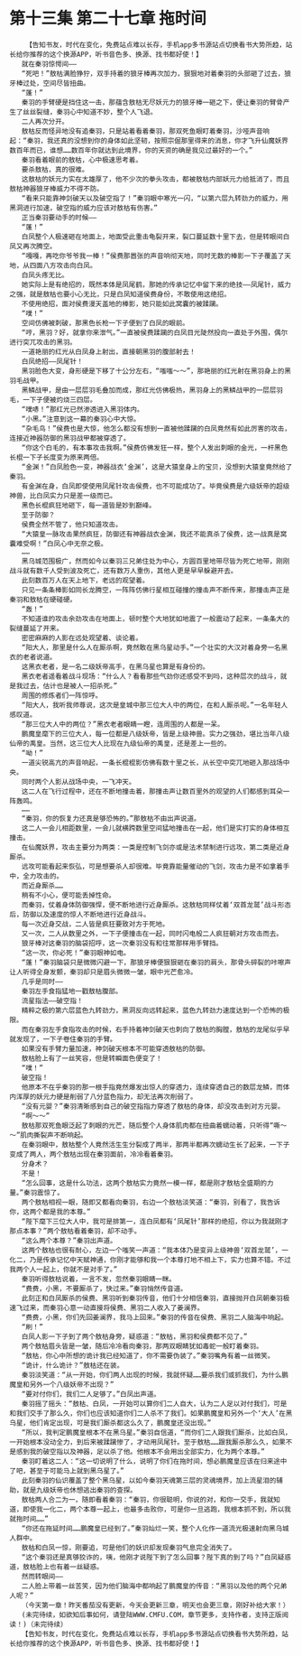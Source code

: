 # 第十三集 第二十七章 拖时间
        【告知书友，时代在变化，免费站点难以长存，手机app多书源站点切换看书大势所趋，站长给你推荐的这个换源APP，听书音色多、换源、找书都好使！】
       就在秦羽惊愕间——
       “死吧！”敖枯满脸狰狞，双手持着的狼牙棒再次加力，狠狠地对着秦羽的头部砸了过去，狼牙棒过处，空间尽皆扭曲。
       “蓬！”
       秦羽的手臂硬是挡住这一击，那蕴含敖枯无尽妖元力的狼牙棒一砸之下，便让秦羽的臂骨产生了丝丝裂缝，秦羽心中知道不妙，整个人飞退。
       二人再次分开。
       敖枯反而怪异地没有追秦羽，只是站着看着秦羽，那双死鱼眼盯着秦羽，沙哑声音响起：“秦羽，我还真的没想到你的身体如此坚韧，按照宗倔那里得来的消息，你才飞升仙魔妖界数百年而已，谁想……数百年你就达到此境界，你的天资的确是我见过最好的一个。”
       秦羽看着眼前的敖枯，心中极速思考着。
       要杀敖枯，真的很难。
       这敖枯的妖元力实在太雄厚了，他不少次的拳头攻击，都被敖枯内部妖元力给抵消了，而且敖枯神器狼牙棒威力不得不防。
       “看来只能靠神剑破天以及破空指了！”秦羽眼中寒光一闪，“以第六层九转劲力的威力，用黑洞进行加速，破空指的威力应该对敖枯有伤害。”
       正当秦羽要动手的时候——
       “蓬！”
       白凤整个人极速砸在地面上，地面受此重击龟裂开来，裂口蔓延数十里下去，但是转眼间白凤又再次腾空。
       “嘎嘎，再吃你爷爷我一棒！”侯费那嚣张的声音响彻天地，同时无数的棒影一下子覆盖了天地，从四面八方攻击向白凤。
       白凤头疼无比。
       她实际上是有绝招的，既然本体是凤尾鹤，那她的传承记忆中留下来的绝技——凤尾针，威力之强，就是敖枯也要小心无比，只是白凤知道侯费身份，不敢使用这绝招。
       不使用绝招，面对侯费漫天盖地的棒影，她只能如此窝囊的被蹂躏。
       “噗！”
       空间仿佛被刺破，那黑色长枪一下子便到了白凤的眼前。
       “哼，黑羽？好，就拿你来泄气。”一直被侯费蹂躏的白凤目光陡然投向一直处于外围，偶尔进行突兀攻击的黑羽。
       一道艳丽的红光从白凤身上射出，直接朝黑羽的腹部射去！
       白凤绝招——凤尾针！
       黑羽脸色大变，身形硬是下移了十公分左右，“嗤嗤～～”，那艳丽的红光射在黑羽身上的黑羽毛战甲。
       黑鳞战甲，是由一层层羽毛叠加而成，那红光仿佛极热，黑羽身上的黑鳞战甲的一层层羽毛，一下子便被灼烧三四层。
       “噗哧！”那红光已然渗透进入黑羽体内。
       “小黑。”注意到这一幕的秦羽心中大惊。
       “杂毛鸟！”侯费也是大惊，他怎么都没有想到一直被他蹂躏的白凤竟然有如此厉害的攻击，连接近神器防御的黑羽战甲都被穿透了。
       “你这个白毛的，有本事攻击我啊。”侯费仿佛发狂一样，整个人发出刺眼的金光，一杆黑色长棍一下子长度变为原来两倍。
       “金渊！”白凤脸色一变，神器战衣‘金渊’，这是大猿皇身上的宝贝，没想到大猿皇竟然给了秦羽。
       有金渊在身，白凤即使使用凤尾针攻击侯费，也不可能成功了。毕竟侯费是六级妖帝的超级神兽，比白凤实力只是差一级而已。
       黑色长棍疯狂地砸下，每一道皆是妙到巅峰。
       至于防御？
       侯费全然不管了，他只知道攻击。
       “大猿皇一脉攻击果然疯狂，防御还有神器战衣金渊，我还不能真杀了侯费，这一战真是窝囊难受啊！”白凤心中无奈之极。
       ……
       黑乌城范围极广，然而如今以秦羽三兄弟住处为中心，方圆百里地带尽皆为死亡地带，刚刚战斗就有数千人受到波及死亡，还有数万人重伤，其他人更是早早躲避开去。
       此刻数百万人在天上地下，老远的观望着。
       只见一条条棒影如同长龙腾空，一阵阵仿佛行星相互碰撞的撞击声不断传来，那撞击声正是秦羽和敖枯在硬碰硬。
       “轰！”
       不知道谁的攻击余劲攻击在地面上，顿时整个大地犹如地震了一般震动了起来，一条条大的裂缝蔓延了开来。
       密密麻麻的人影在远处观望着、谈论着。
       “阳大人，那里是什么人在厮杀啊，竟然敢在黑乌星动手。”一个壮实的大汉对着身旁一名黑衣的老者说道。
       这黑衣老者，是一名二级妖帝高手，在黑乌星也算是有身份的。
       黑衣老者遥看着战斗现场：“什么人？看看那些气劲你还感受不到吗，这种层次的战斗，就是我过去，估计也是被人一招杀死。”
       周围的修炼者们一阵惊呼。
       “阳大人，我听我师尊说，这次是皇城中那三位大人中的两位，在和人厮杀呢。”一名年轻人感叹道。
       “那三位大人中的两位？”黑衣老者眼睛一瞪，连周围的人都是一呆。
       鹏魔皇麾下的三位大人，每一位都是八级妖帝，皆是上级神兽。实力之强劲，堪比当年八级仙帝的禹皇。当然，这三位大人比现在九级仙帝的禹皇，还是差上一些的。
       “呦！”
       一道尖锐高亢的声音响起，一条长棍棍影仿佛有数十里之长，从长空中突兀地砸入那战场中央。
       同时两个人影从战场中央，一飞冲天。
       这二人在飞行过程中，还在不断地撞击着，那撞击声让数百里外的观望的人们都感到耳朵一阵轰鸣。
       ……
       “秦羽，你的恢复力还真是够恐怖的。”那敖枯不由出声说道。
       这二人一会儿相距数里，一会儿就横跨数里空间猛地撞击在一起，他们是实打实的身体相互撞击。
       在仙魔妖界，攻击主要分为两类：一类是控制飞剑亦或是法术禁制进行远攻，第二类是近身厮杀。
       远攻可能看起来恢弘，可是想要杀人却很难。毕竟靠能量催动的飞剑，攻击力是不如拿着手中，全力攻击的。
       而近身厮杀……
       稍有不小心，便可能丢掉性命。
       而秦羽，仗着身体防御强悍，便不断地进行近身厮杀。这敖枯同样仗着‘双首龙鹫’战斗形态后，防御以及速度的惊人不断地进行近身战斗。
       每一次近身交战，二人皆是疯狂要致对方于死地。
       又一次，二人从数里之外，一下子便撞击在一起，同时闪电般二人疯狂朝对方攻击而去。
       狼牙棒对这秦羽的脑袋招呼，这一次秦羽没有和往常那样用手臂挡。
       “这一次，你必死！”秦羽眼神如电。
       “蓬！”秦羽脑袋只是微微闪避一下，那狼牙棒便狠狠砸在秦羽的肩头，那骨头碎裂的咔嚓声让人听得全身发颤，秦羽却只是眉头微微一皱，眼中光芒愈冷。
       几乎是同时——
       秦羽左手食指猛地一戳敖枯腹部。
       流星指法——破空指！
       精粹之极的第六层蓝色九转劲力，黑洞反向远转起来，蓝色九转劲力速度达到一个恐怖的极限。
       而在秦羽左手食指攻击的时候，右手持着神剑破天也刺向了敖枯的胸膛，敖枯的龙尾似乎早就发现了，一下子卷住秦羽的手臂。
       如果没有手臂力量加速，神剑破天根本不可能穿透敖枯的防御。
       敖枯脸上有了一丝笑容，但是转瞬面色便变了！
       “噗！”
       破空指！
       他原本不在乎秦羽的那一根手指竟然爆发出惊人的穿透力，连续穿透自己的数层龙鳞，而体内浑厚的妖元力硬是削弱了八分蓝色指力，却无法再次削弱了。
       “没有元婴？”秦羽清晰感到自己的破空指指力穿透了敖枯的身体，却没攻击到对方元婴。
       “啊～～”
       敖枯那双死鱼眼泛起了刺眼的光芒，随后整个人身体肌肉都在扭曲着蠕动着，只听得“嘶～～”肌肉撕裂声不断响起。
       在秦羽眼中，敖枯整个人竟然活生生分裂成了两半，那两半都再次蠕动生长了起来，一下子变成了两人，两个敖枯出现在秦羽面前，冷冷看着秦羽。
       分身术？
       不是！
       “怎么回事，这是什么功法，这两个敖枯实力竟然一模一样，都是刚才敖枯全盛期的力量。”秦羽震惊了。
       两个敖枯相视一眼，随即又都看向秦羽，右边一个敖枯淡笑道：“秦羽，别看了，我告诉你，这两个都是我的本尊。”
       “陛下麾下三位大人中，我可是排第一，连白凤都有‘凤尾针’那样的绝招，你以为我就刚才那点本事？”两个敖枯看着秦羽，却不动手。
       “这么两个本尊？”秦羽出声道。
       这两个敖枯也很有耐心，左边一个嗤笑一声道：“我本体乃是变异上级神兽‘双首龙鹫’，一化二，乃是传承记忆中天赋神通，你刚才能够和我一个本尊打地不相上下，实力也算不错。不过我两个人一起上，你就不是对手了。”
       秦羽听得敖枯说着，一言不发，忽然秦羽眼睛一眯。
       “费费，小黑，不要厮杀了，快过来。”秦羽悄然传音道。
       此刻正和白凤厮杀的侯费、黑羽听到秦羽传音，他们十分相信秦羽，直接抛开白凤朝秦羽极速飞过来，而秦羽心意一动直接将侯费、黑羽二人收入了姜澜界。
       “费费，小黑，你们先回姜澜界，我马上回来。”秦羽的传音在侯费、黑羽二人脑海中响起。
       “刷！”
       白凤人影一下子到了两个敖枯身旁，疑惑道：“敖枯，黑羽和侯费都不见了。”
       两个敖枯眉头皆是一皱，随后冷冷看向秦羽，那两双眼睛犹如毒蛇一般盯着秦羽。
       “敖枯，你心中所想的诡计我已经知道了，你不需要伪装了。”秦羽嘴角有着一丝微笑。
       “诡计，什么诡计？”敖枯还在装。
       秦羽淡笑道：“从一开始，你们两人出现的时候，我就怀疑……要杀我们或抓我们，为什么鹏魔皇和另外一个八级妖帝不出现？”
       “要对付你们，我们二人足够了。”白凤出声道。
       秦羽摇了摇头：“敖枯、白凤，一开始可以算你们二人自大，认为二人足以对付我们，可是和我们交手了那么久，你们也应该知道你们二人杀不了我们。如果鹏魔皇和另外一个‘大人’在黑乌星，他们肯定出现，可是我们厮杀都这么久了，鹏魔皇还没出现。”
       “所以，我判定鹏魔皇根本不在黑乌星。”秦羽自信道，“而你们二人跟我们厮杀，比如白凤，一开始根本没动全力，到后来被蹂躏惨了，才动用凤尾针。至于敖枯……跟我厮杀那么久，如果不是感到我的破空指以及神器，足以杀了他。他根本不会用出全部实力，化为两个本尊。”
       秦羽盯着这二人：“这一切说明了什么，说明了你们在拖时间，想必鹏魔皇应该在归来途中了吧，甚至于可能马上就到黑乌星了。”
       此刻秦羽的仙识覆盖了整个黑乌星，以如今秦羽天魂第三层的灵魂境界，加上流星泪的辅助，就是九级妖帝也休想逃出秦羽的查探。
       敖枯两人合二为一，随即看着秦羽：“秦羽，你很聪明，你说的对，和你一交手，我就知道，即使我一化二，两个本尊一起上，也最多击败你，可是你一旦逃跑，我根本抓不到，所以我就拖时间……”
       “你还在拖延时间……鹏魔皇已经到了。”秦羽灿烂一笑，整个人化作一道流光极速射向黑乌城人群中。
       敖枯和白凤一惊，刚要追，可是他们的妖识却发现秦羽气息完全消失了。
       “这个秦羽还是真够狡诈的，咦，他刚才说陛下到了怎么回事？陛下真的到了吗？”白凤疑惑道，敖枯脸上也有着一丝疑惑。
       然而转眼间——
       二人脸上带着一丝苦笑，因为他们脑海中都响起了鹏魔皇的传音：“黑羽以及他的两个兄弟人呢？”
       （今天第一章！昨天番茄没有更新，今天会更新三章，明天也会更三章，刚好补给大家！）
       (未完待续，如欲知后事如何，请登陆WWW.CMFU.COM，章节更多，支持作者，支持正版阅读！)（未完待续）
       【告知书友，时代在变化，免费站点难以长存，手机app多书源站点切换看书大势所趋，站长给你推荐的这个换源APP，听书音色多、换源、找书都好使！】